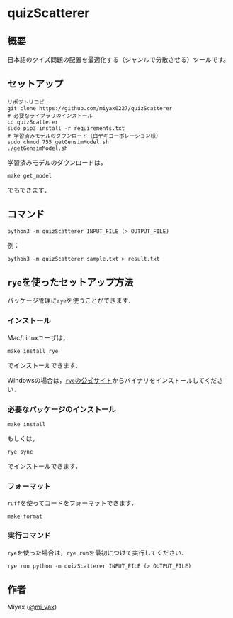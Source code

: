 # quizScatterer

## 概要

日本語のクイズ問題の配置を最適化する（ジャンルで分散させる）ツールです。

## セットアップ

```shell
リポジトリコピー
git clone https://github.com/miyax0227/quizScatterer
# 必要なライブラリのインストール
cd quizScatterer
sudo pip3 install -r requirements.txt
# 学習済みモデルのダウンロード（白ヤギコーポレーション様）
sudo chmod 755 getGensimModel.sh
./getGensimModel.sh
```

学習済みモデルのダウンロードは，

```shell
make get_model
```

でもできます．

## コマンド

```shell
python3 -m quizScatterer INPUT_FILE (> OUTPUT_FILE)
```

例：

```shell
python3 -m quizScatterer sample.txt > result.txt
```

## `rye`を使ったセットアップ方法

パッケージ管理に`rye`を使うことができます．

### インストール

Mac/Linuxユーザは，

```shell
make install_rye
```

でインストールできます．

Windowsの場合は，[`rye`の公式サイト](https://rye.astral.sh/guide/installation/#installing-rye)からバイナリをインストールしてください．

### 必要なパッケージのインストール

```shell
make install
```

もしくは，

```shell
rye sync
```

でインストールできます．

### フォーマット

`ruff`を使ってコードをフォーマットできます．

```shell
make format
```

### 実行コマンド

`rye`を使った場合は，`rye run`を最初につけて実行してください．

```shell
rye run python -m quizScatterer INPUT_FILE (> OUTPUT_FILE)
```

## 作者

Miyax ([@mi_yax](https://twitter.com/mi_yax))
